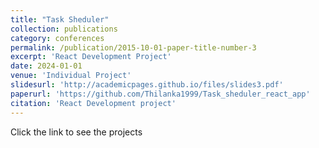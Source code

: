 ```yaml
---
title: "Task Sheduler"
collection: publications
category: conferences
permalink: /publication/2015-10-01-paper-title-number-3
excerpt: 'React Development Project'
date: 2024-01-01
venue: 'Individual Project'
slidesurl: 'http://academicpages.github.io/files/slides3.pdf'
paperurl: 'https://github.com/Thilanka1999/Task_sheduler_react_app'
citation: 'React Development project'
---
```


Click the link to see the projects 
